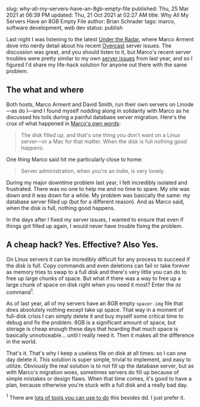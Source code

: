 slug: why-all-my-servers-have-an-8gb-empty-file
published: Thu, 25 Mar 2021 at 06:39 PM
updated: Thu, 21 Oct 2021 at 02:27 AM
title: Why All My Servers Have an 8GB Empty File
author: Brian Schrader
tags: marco, software development, web dev
status: publish

Last night I was listening to the latest [Under the Radar][utr], where Marco Arment dove into nerdy detail about his recent [Overcast][fm] server issues. The discussion was great, and you should listen to it, but Marco's recent server troubles were pretty similar to my own [server issues][post] from last year, and so I figured I'd share my life-hack solution for anyone out there with the same problem.


## The what and where

Both hosts, Marco Arment and David Smith, run their own servers on Linode&mdash;as do I&mdash;and I found myself nodding along in solidarity with Marco as he discussed his toils during a painful database server migration. Here's the crux of what happened in [Marco's own words][disk]:

> The disk filled up, and that's one thing you don't want on a Linux server&mdash;or a Mac for that matter. When the disk is full nothing good happens.

One thing Marco said hit me particularly close to home:

> Server administration, when you're an indie, is very lonely.

During my major downtime problem last year, I felt incredibly isolated and frustrated. There was no one to help me and no time to spare. My site was down and it was down for a while. My problem was basically the same: my database server filled up (but for a different reason). And as Marco said, when the disk is full, nothing good happens.

In the days after I fixed my server issues, I wanted to ensure that even if things got filled up again, I would never have trouble fixing the problem.


## A cheap hack? Yes. Effective? Also Yes.

On Linux servers it can be incredibly difficult for any process to succeed if the disk is full. Copy commands and even deletions can fail or take forever as memory tries to swap to a full disk and there's very little you can do to free up large chunks of space. But what if there was a way to free up a large chunk of space on disk right when you need it most? Enter the `dd` command<sup>1</sup>.

As of last year, all of my servers have an 8GB empty `spacer.img` file that does absolutely nothing except take up space. That way in a moment of full-disk crisis I can simply delete it and buy myself some critical time to debug and fix the problem. 8GB is a significant amount of space, but storage is cheap enough these days that hoarding that much space is basically unnoticeable... until I really need it. Then it makes all the difference in the world.

That's it. That's why I keep a useless file on disk at all times: so I can one day delete it. This solution is super simple, trivial to implement, and easy to utilize. Obviously the real solution is to not fill up the database server, but as with Marco's migration woes, sometimes servers do fill up because of simple mistakes or design flaws. When that time comes, it's good to have a plan, because otherwise you're stuck with a full disk and a really bad day.


<div class="footnote">
<sup>1</sup> There are <a href="https://www.cyberciti.biz/faq/howto-create-lage-files-with-dd-command/"> lots of tools you can use to do</a> this besides dd. I just prefer it.
</div>


[fm]: https://overcast.fm
[utr]: https://www.relay.fm/radar/213
[post]: /archive/pineblog-downtime-post-mortem-a-story-of-finite-resources/
[disk]: https://overcast.fm/+FgnbaF18Q/14:09
